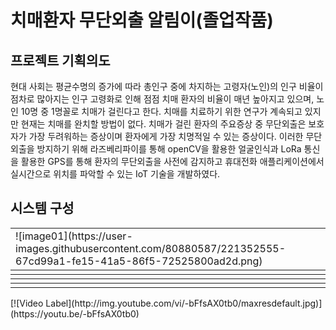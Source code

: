 # 치매환자 무단외출 알림이(졸업작품)
## 프로젝트 기획의도
현대 사회는 평균수명의 증가에 따라 총인구 중에 차지하는 고령자(노인)의 인구 비율이 점차로 많아지는 인구 고령화로 인해 점점 치매 환자의 비율이 매년 높아지고 있으며, 노인 10명 중 1명꼴로 치매가 걸린다고 한다. 치매를 치료하기 위한 연구가 계속되고 있지만 현재는 치매를 완치할 방법이 없다. 치매가 걸린 환자의 주요증상 중 무단외출은 보호자가 가장 두려워하는 증상이며 환자에게 가장 치명적일 수 있는 증상이다. 이러한 무단외출을 방지하기 위해 라즈베리파이를 통해 openCV을 활용한 얼굴인식과 LoRa 통신을 활용한 GPS를 통해 환자의 무단외출을 사전에 감지하고 휴대전화 애플리케이션에서 실시간으로 위치를 파악할 수 있는 IoT 기술을 개발하였다.
## 시스템 구성
<table>
  <tbody>
  <td>![image01](https://user-images.githubusercontent.com/80880587/221352555-67cd99a1-fe15-41a5-86f5-72525800ad2d.png)</td>
  <td></td>
  </tbody>
  <tbody>
  <td></td>
  <td></td>
  </tbody>
  <tbody>
  <td></td>
  <td></td>
  </tbody>
  <tbody>
  <td></td>
  <td></td>
  </tbody>
  <tbody>
  <td></td>
  <td></td>
  </tbody>
</table>
[![Video Label](http://img.youtube.com/vi/-bFfsAX0tb0/maxresdefault.jpg)](https://youtu.be/-bFfsAX0tb0)
